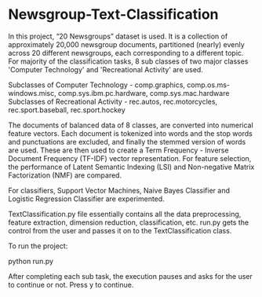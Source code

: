 # Newsgroup-Text-Classification

In this project, “20 Newsgroups” dataset is used. It is a collection of approximately 20,000 newsgroup documents, partitioned (nearly) evenly across 20 different newsgroups, each corresponding to a different topic. For majority of the classification tasks, 8 sub classes of two major classes 'Computer Technology' and 'Recreational Activity' are used.

Subclasses of Computer Technology - comp.graphics, comp.os.ms-windows.misc, comp.sys.ibm.pc.hardware, comp.sys.mac.hardware
Subclasses of Recreational Activity - rec.autos, rec.motorcycles, rec.sport.baseball, rec.sport.hockey

The documents of balanced data of 8 classes, are converted into numerical feature vectors. Each document is tokenized into words and the stop words and punctuations are excluded, and 
finally the stemmed version of words are used. These are then used to create a Term Frequency - Inverse Document Frequency (TF-IDF) vector representation. For feature selection, the performance of Latent Semantic Indexing (LSI) and Non-negative Matrix Factorization (NMF) are compared. 

For classifiers, Support Vector Machines, Naive Bayes Classifier and Logistic Regression Classifier are experimented.

TextClassification.py file essentially contains all the data preprocessing, feature extraction, dimension reduction, classification, etc.
run.py gets the control from the user and passes it on to the TextClassification class. 

To run the project:

python run.py 
	
After completing each sub task, the execution pauses and asks for the user to continue or not. Press y to continue. 

